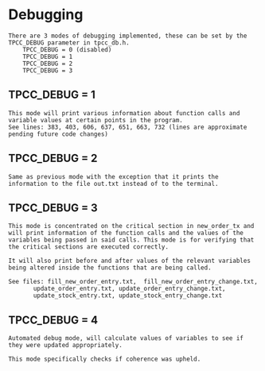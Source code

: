# Debugging

	There are 3 modes of debugging implemented, these can be set by the TPCC_DEBUG parameter in tpcc_db.h.
		TPCC_DEBUG = 0 (disabled)
		TPCC_DEBUG = 1 
		TPCC_DEBUG = 2
		TPCC_DEBUG = 3
## TPCC_DEBUG = 1

	This mode will print various information about function calls and variable values at certain points in the program.
	See lines: 383, 403, 606, 637, 651, 663, 732 (lines are approximate pending future code changes) 

## TPCC_DEBUG = 2

	Same as previous mode with the exception that it prints the information to the file out.txt instead of to the terminal.


## TPCC_DEBUG = 3

	This mode is concentrated on the critical section in new_order_tx and will print information of the function calls and the values of the variables being passed in said calls. This mode is for verifying that the critical sections are executed correctly. 
		
	It will also print before and after values of the relevant variables being altered inside the functions that are being called.

	See files: fill_new_order_entry.txt,  fill_new_order_entry_change.txt,
		   update_order_entry.txt, update_order_entry_change.txt,
		   update_stock_entry.txt, update_stock_entry_change.txt

## TPCC_DEBUG = 4

	Automated debug mode, will calculate values of variables to see if they were updated appropriately.
	
	This mode specifically checks if coherence was upheld. 
